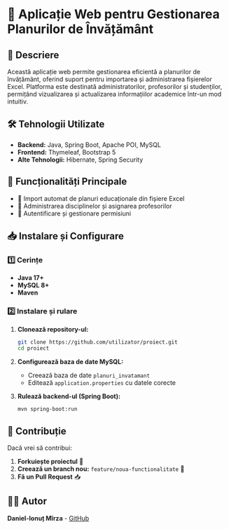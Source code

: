 # 📘 Aplicație Web pentru Gestionarea Planurilor de Învățământ

## 📌 Descriere

Această aplicație web permite gestionarea eficientă a planurilor de învățământ, oferind suport pentru importarea și administrarea fișierelor Excel. Platforma este destinată administratorilor, profesorilor și studenților, permițând vizualizarea și actualizarea informațiilor academice într-un mod intuitiv.

## 🛠️ Tehnologii Utilizate

- **Backend:** Java, Spring Boot, Apache POI, MySQL
- **Frontend:** Thymeleaf, Bootstrap 5
- **Alte Tehnologii:** Hibernate, Spring Security

## 🚀 Funcționalități Principale

- 📂 Import automat de planuri educaționale din fișiere Excel
- 🏫 Administrarea disciplinelor și asignarea profesorilor
- 🔑 Autentificare și gestionare permisiuni

## 📥 Instalare și Configurare

### 1️⃣ Cerințe

- **Java 17+**
- **MySQL 8+**
- **Maven**

### 2️⃣ Instalare și rulare

1. **Clonează repository-ul:**

   ```sh
   git clone https://github.com/utilizator/proiect.git
   cd proiect
   ```

2. **Configurează baza de date MySQL:**

   - Creează baza de date `planuri_invatamant`
   - Editează `application.properties` cu datele corecte

3. **Rulează backend-ul (Spring Boot):**

   ```sh
   mvn spring-boot:run
   ```

## 🤝 Contribuție

Dacă vrei să contribui:

1. **Forkuiește proiectul** 🍴
2. **Creează un branch nou:** `feature/noua-functionalitate` 🚀
3. **Fă un Pull Request** 📥

## 👨‍💻 Autor

**Daniel-Ionuț Mîrza** - [GitHub](https://github.com/Daniel051101) 

